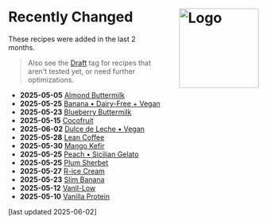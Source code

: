 # Recently Changed<img style="float: right; margin-left: 1.5em;" width=160 alt="Logo" src="../logo-changed.png" />
<!--
1. git log --since="2 months ago" --pretty=format:"%H %ad %s" --date=short --numstat recipes >history.txt
2. add "history.txt" as a source to NotebookLM (as "Copied text")
3. prompt:

use the "Updates" source which has this format: records are lines separated by an empty line;
1st line is Commit SHA, Commit date, and Commit message;
the other lines hold the number of added and deleted lines for each file changed in the commit,
which can be used to infer the changeset size, followed by the path of the file.

list the names of the directory under recipes for all changes of "README.md" files
that have more than 40 lines added. sort the list be that names,
and include the date of the change before the name.
leave out the text " (Deluxe)" in the visible directory name.
link the directory name using Markdown format, with the URL prefix
"/ice-creamery/" followed by the first letter of the name as a 2nd path component,
and finally followed by the FULL original directory name.
put the number of added lines into a HTML comment.
-->

These recipes were added in the last 2 months.

> Also see the [Draft](https://jhermann.github.io/ice-creamery/tags/#tag:draft) tag for recipes that
aren't tested yet, or need further optimizations.

*   **2025-05-05** [Almond Buttermilk](/ice-creamery/A/Almond%20Buttermilk%20(Deluxe)) <!-- added 48 lines -->
*   **2025-05-25** [Banana • Dairy-Free + Vegan](/ice-creamery/B/Banana%20%E2%80%A2%20Dairy-Free%20%2B%20Vegan%20(Deluxe)) <!-- added 62 lines -->
*   **2025-05-23** [Blueberry Buttermilk](/ice-creamery/B/Blueberry%20Buttermilk%20(Deluxe)) <!-- added 46 lines -->
*   **2025-05-15** [Cocofruit](/ice-creamery/C/Cocofruit%20(Deluxe)) <!-- added 60 lines -->
*   **2025-06-02** [Dulce de Leche • Vegan](/ice-creamery/D/Dulce%20de%20Leche%20%E2%80%94%20Vegan%20(Deluxe)) <!-- added 65 lines -->
*   **2025-05-28** [Lean Coffee](/ice-creamery/L/Lean%20Coffee%20(Deluxe)) <!-- added 74 lines -->
*   **2025-05-30** [Mango Kefir](/ice-creamery/M/Mango%20Kefir%20(Deluxe)) <!-- added 67 lines -->
*   **2025-05-25** [Peach • Sicilian Gelato](/ice-creamery/P/Peach%20%E2%80%A2%20Sicilian%20Gelato%20(Deluxe)) <!-- added 65 lines -->
*   **2025-05-25** [Plum Sherbet](/ice-creamery/P/Plum%20Sherbet%20(Deluxe)) <!-- added 51 lines -->
*   **2025-05-27** [R-ice Cream](/ice-creamery/R/R-ice%20Cream%20(Deluxe)) <!-- added 69 lines -->
*   **2025-05-23** [Slim Banana](/ice-creamery/S/Slim%20Banana%20(Deluxe)) <!-- added 51 lines -->
*   **2025-05-12** [Vanil-Low](/ice-creamery/V/Vanil-Low%20(Deluxe)) <!-- added 44 lines -->
*   **2025-05-10** [Vanilla Protein](/ice-creamery/V/Vanilla%20Protein%20(Deluxe)) <!-- added 50 lines -->

[last updated 2025-06-02]
